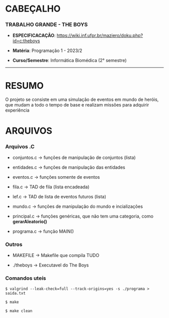 # CABEÇALHO

### TRABALHO GRANDE - THE BOYS

-   **ESPECIFICACAÇÂO**: https://wiki.inf.ufpr.br/maziero/doku.php?id=c:theboys

-   **Matéria**: Programação 1 - 2023/2

-   **Curso/Semestre**: Informática Biomédica (2° semestre)

---

# RESUMO

O projeto se consiste em uma simulação de eventos em mundo de heróis, que mudam a todo o tempo de base e realizam missões para adquirir experiência

# ARQUIVOS

### Arquivos .C

-   conjuntos.c -> funções de manipulação de conjuntos (lista)

-   entidades.c -> funções de manipulação das entidades

-   eventos.c -> funções somente de eventos

-   fila.c -> TAD de fila (lista encadeada)

-   lef.c -> TAD de lista de eventos futuros (lista)

-   mundo.c -> funções de manipulação do mundo e incializações

-   principal.c -> funções genéricas, que não tem uma categoria, como **gerarAleatorio()**

-   programa.c -> função MAIN()

### Outros

-   MAKEFILE -> Makefile que compila TUDO

-   ./theboys -> Executavel do The Boys

### Comandos uteís

```
$ valgrind --leak-check=full --track-origins=yes -s ./programa > saida.txt

$ make

$ make clean
```
